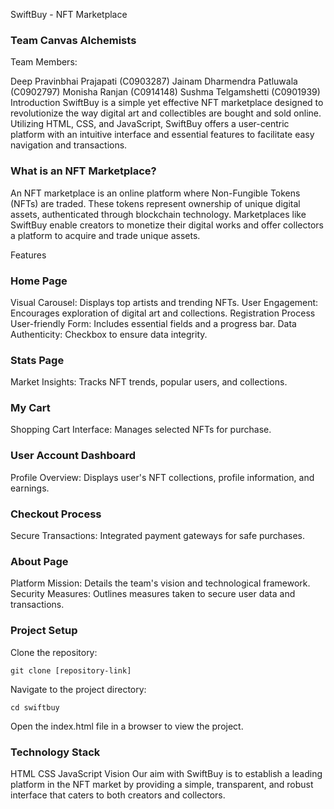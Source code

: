 SwiftBuy - NFT Marketplace
### Team Canvas Alchemists
Team Members:

Deep Pravinbhai Prajapati (C0903287)
Jainam Dharmendra Patluwala (C0902797)
Monisha Ranjan (C0914148)
Sushma Telgamshetti (C0901939)
Introduction
SwiftBuy is a simple yet effective NFT marketplace designed to revolutionize the way digital art and collectibles are bought and sold online. Utilizing HTML, CSS, and JavaScript, SwiftBuy offers a user-centric platform with an intuitive interface and essential features to facilitate easy navigation and transactions.

### What is an NFT Marketplace?
An NFT marketplace is an online platform where Non-Fungible Tokens (NFTs) are traded. These tokens represent ownership of unique digital assets, authenticated through blockchain technology. Marketplaces like SwiftBuy enable creators to monetize their digital works and offer collectors a platform to acquire and trade unique assets.

Features
### Home Page
Visual Carousel: Displays top artists and trending NFTs.
User Engagement: Encourages exploration of digital art and collections.
Registration Process
User-friendly Form: Includes essential fields and a progress bar.
Data Authenticity: Checkbox to ensure data integrity.
### Stats Page
Market Insights: Tracks NFT trends, popular users, and collections.
### My Cart
Shopping Cart Interface: Manages selected NFTs for purchase.
### User Account Dashboard
Profile Overview: Displays user's NFT collections, profile information, and earnings.
### Checkout Process
Secure Transactions: Integrated payment gateways for safe purchases.
### About Page
Platform Mission: Details the team's vision and technological framework.
Security Measures: Outlines measures taken to secure user data and transactions.

### Project Setup
Clone the repository:
```
git clone [repository-link]
```

Navigate to the project directory:
```
cd swiftbuy
```

Open the index.html file in a browser to view the project.
### Technology Stack
HTML
CSS
JavaScript
Vision
Our aim with SwiftBuy is to establish a leading platform in the NFT market by providing a simple, transparent, and robust interface that caters to both creators and collectors.
